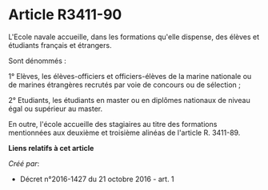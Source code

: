 # Article R3411-90

L'Ecole navale accueille, dans les formations qu'elle dispense, des élèves et étudiants français et étrangers. 

Sont dénommés : 

1° Elèves, les élèves-officiers et officiers-élèves de la marine nationale ou de marines étrangères recrutés par voie de
concours ou de sélection ; 

2° Etudiants, les étudiants en master ou en diplômes nationaux de niveau égal ou supérieur au master. 

En outre, l'école accueille des stagiaires au titre des formations mentionnées aux deuxième et troisième alinéas de l'article
R. 3411-89.

**Liens relatifs à cet article**

_Créé par_:

  - Décret n°2016-1427 du 21 octobre 2016 - art. 1
